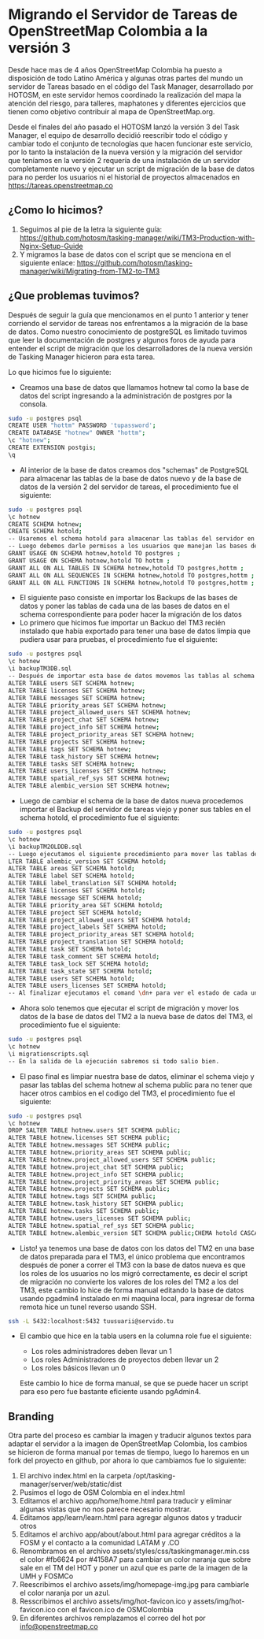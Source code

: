 # Migrando el Servidor de Tareas de OpenStreetMap Colombia a la versión 3

Desde hace mas de 4 años OpenStreetMap Colombia ha puesto a disposición de todo Latino América y algunas otras partes del mundo un servidor de Tareas basado en el código del Task Manager, desarrollado por HOTOSM, en este servidor hemos coordinado la realización del mapa la atención del riesgo, para talleres, maphatones y diferentes ejercicios que tienen como objetivo contribuir al mapa de OpenStreetMap.org.

Desde el finales del año pasado el HOTOSM lanzó la versión 3 del Task Manager, el equipo de desarrollo decidió reescribir todo el código y cambiar todo el conjunto de tecnologías que hacen funcionar este servicio, por lo tanto la instalación de la nueva versión y la migración del servidor que teníamos en la versión 2 requería de una instalación de un servidor completamente nuevo y ejecutar un script de migración de la base de datos para no perder los usuarios ni el historial de proyectos almacenados en https://tareas.openstreetmap.co

## ¿Como lo hicimos?

1. Seguimos al pie de la letra la siguiente guía: https://github.com/hotosm/tasking-manager/wiki/TM3-Production-with-Nginx-Setup-Guide
1. Y migramos la base de datos con el script que se menciona en el siguiente enlace: https://github.com/hotosm/tasking-manager/wiki/Migrating-from-TM2-to-TM3

## ¿Que problemas tuvimos?

Después de seguir la guía que mencionamos en el punto 1 anterior y tener corriendo el servidor de tareas nos enfrentamos a la migración de la base de datos.
Como nuestro conocimiento de postgreSQL es limitado tuvimos que leer la documentación de postgres y algunos foros de ayuda para entender el script de migración que los desarrolladores de la nueva versión de Tasking Manager hicieron para esta tarea.

Lo que hicimos fue lo siguiente:

- Creamos una base de datos que llamamos hotnew tal como la base de datos del script ingresando a la administración de postgres por la consola.

~~~bash
sudo -u postgres psql
CREATE USER "hottm" PASSWORD 'tupassword';
CREATE DATABASE "hotnew" OWNER "hottm";
\c "hotnew";
CREATE EXTENSION postgis;
\q
~~~

- Al interior de la base de datos creamos dos "schemas" de PostgreSQL para almacenar las tablas de la base de datos nuevo y de la base de datos de la versión 2 del servidor de tareas, el procedimiento fue el siguiente:


~~~bash
sudo -u postgres psql
\c hotnew
CREATE SCHEMA hotnew;
CREATE SCHEMA hotold;
-- Usaremos el schema hotold para almacenar las tablas del servidor en versión 2
-- Luego debemos darle permisos a los usuarios que manejan las bases de datos para que puedan administrar los schemas:
GRANT USAGE ON SCHEMA hotnew,hotold TO postgres ;
GRANT USAGE ON SCHEMA hotnew,hotold TO hottm ;
GRANT ALL ON ALL TABLES IN SCHEMA hotnew,hotold TO postgres,hottm ;
GRANT ALL ON ALL SEQUENCES IN SCHEMA hotnew,hotold TO postgres,hottm ;
GRANT ALL ON ALL FUNCTIONS IN SCHEMA hotnew,hotold TO postgres,hottm ;

~~~

- El siguiente paso consiste en importar los Backups de las bases de datos y poner las tablas de cada una de las bases de datos en el schema correspondiente para poder hacer la migración de los datos
- Lo primero que hicimos fue importar un Backuo del TM3 recién instalado que había exportado para tener una base de datos limpia que pudiera usar para pruebas, el procedimiento fue el siguiente:

~~~bash
sudo -u postgres psql
\c hotnew
\i backupTM3DB.sql
-- Después de importar esta base de datos movemos las tablas al schema hotnew así:
ALTER TABLE users SET SCHEMA hotnew;
ALTER TABLE licenses SET SCHEMA hotnew;
ALTER TABLE messages SET SCHEMA hotnew;
ALTER TABLE priority_areas SET SCHEMA hotnew;
ALTER TABLE project_allowed_users SET SCHEMA hotnew;
ALTER TABLE project_chat SET SCHEMA hotnew;
ALTER TABLE project_info SET SCHEMA hotnew;
ALTER TABLE project_priority_areas SET SCHEMA hotnew;
ALTER TABLE projects SET SCHEMA hotnew;
ALTER TABLE tags SET SCHEMA hotnew;
ALTER TABLE task_history SET SCHEMA hotnew;
ALTER TABLE tasks SET SCHEMA hotnew;
ALTER TABLE users_licenses SET SCHEMA hotnew;
ALTER TABLE spatial_ref_sys SET SCHEMA hotnew;
ALTER TABLE alembic_version SET SCHEMA hotnew;
~~~

- Luego de cambiar el schema de la base de datos nueva procedemos importar el Backup del servidor de tareas viejo y poner sus tables en el schema hotold, el procedimiento fue el siguiente:

~~~bash
sudo -u postgres psql
\c hotnew
\i backupTM2OLDDB.sql
-- Luego ejecutamos el siguiente procedimiento para mover las tablas del TM2 al schema hotold
LTER TABLE alembic_version SET SCHEMA hotold;
ALTER TABLE areas SET SCHEMA hotold;          
ALTER TABLE label SET SCHEMA hotold;
ALTER TABLE label_translation SET SCHEMA hotold;
ALTER TABLE licenses SET SCHEMA hotold;
ALTER TABLE message SET SCHEMA hotold;       
ALTER TABLE priority_area SET SCHEMA hotold;
ALTER TABLE project SET SCHEMA hotold;  
ALTER TABLE project_allowed_users SET SCHEMA hotold;
ALTER TABLE project_labels SET SCHEMA hotold;
ALTER TABLE project_priority_areas SET SCHEMA hotold;
ALTER TABLE project_translation SET SCHEMA hotold;
ALTER TABLE task SET SCHEMA hotold;
ALTER TABLE task_comment SET SCHEMA hotold;
ALTER TABLE task_lock SET SCHEMA hotold;   
ALTER TABLE task_state SET SCHEMA hotold;
ALTER TABLE users SET SCHEMA hotold;     
ALTER TABLE users_licenses SET SCHEMA hotold;
-- Al finalizar ejecutamos el comand \dn+ para ver el estado de cada uno de los schemas
~~~

- Ahora solo tenemos que ejecutar el script de migración y mover los datos de la base de datos del TM2 a la nueva base de datos del TM3, el procedimiento fue el siguiente:

~~~bash
sudo -u postgres psql
\c hotnew
\i migrationscripts.sql
-- En la salida de la ejecución sabremos si todo salio bien.

~~~

- El paso final es limpiar nuestra base de datos, eliminar el schema viejo y pasar las tablas del schema hotnew al schema public para no tener que hacer otros cambios en el codigo del TM3, el procedimiento fue el siguiente:

~~~bash
sudo -u postgres psql
\c hotnew
DROP SALTER TABLE hotnew.users SET SCHEMA public;
ALTER TABLE hotnew.licenses SET SCHEMA public;
ALTER TABLE hotnew.messages SET SCHEMA public;
ALTER TABLE hotnew.priority_areas SET SCHEMA public;
ALTER TABLE hotnew.project_allowed_users SET SCHEMA public;
ALTER TABLE hotnew.project_chat SET SCHEMA public;
ALTER TABLE hotnew.project_info SET SCHEMA public;
ALTER TABLE hotnew.project_priority_areas SET SCHEMA public;
ALTER TABLE hotnew.projects SET SCHEMA public;
ALTER TABLE hotnew.tags SET SCHEMA public;
ALTER TABLE hotnew.task_history SET SCHEMA public;
ALTER TABLE hotnew.tasks SET SCHEMA public;
ALTER TABLE hotnew.users_licenses SET SCHEMA public;
ALTER TABLE hotnew.spatial_ref_sys SET SCHEMA public;
ALTER TABLE hotnew.alembic_version SET SCHEMA public;CHEMA hotold CASCADE;

~~~

- Listo! ya tenemos una base de datos con los datos del TM2 en una base de datos preparada para el TM3, el único problema que encontramos después de poner a correr el TM3 con la base de datos nueva es que los roles de los usuarios no los migró correctamente, es decir el script de migración no convierte los valores de los roles del TM2 a los del TM3, este cambio lo hice de forma manual editando la base de datos usando pgadmin4 instalado en mi maquina local, para ingresar de forma remota hice un tunel reverso usando SSH.

~~~bash
ssh -L 5432:localhost:5432 tuusuarii@servido.tu

~~~


- El cambio que hice en la tabla users en la columna role fue el siguiente:

	- Los roles administradores deben llevar un 1
	- Los roles Administradores de proyectos deben llevar un 2
	- Los roles básicos llevan un 0

	Este cambio lo hice de forma manual, se que se puede hacer un script para eso pero fue bastante eficiente usando pgAdmin4.


## Branding

Otra parte del proceso es cambiar la imagen y traducir algunos textos para adaptar el servidor a la imagen de OpenStreetMap Colombia, los cambios se hicieron de forma manual por temas de tiempo, luego lo haremos en un fork del proyecto en github, por ahora lo que cambiamos fue lo siguiente:

1. El archivo index.html en la carpeta /opt/tasking-manager/server/web/static/dist
1. Pusimos el logo de OSM Colombia en el index.html
1. Editamos el archivo app/home/home.html para traducir y eliminar algunas vistas que no nos parece necesario mostrar.
1. Editamos app/learn/learn.html para agregar algunos datos y traducir otros
1. Editamos el archivo app/about/about.html para agregar créditos a la FOSM y el contacto a la comunidad LATAM y .CO
1. Renombramos en el archivo assets/styles/css/taskingmanager.min.css el color #fb6624 por #4158A7 para cambiar un color naranja que sobre sale en el TM del HOT y poner un azul que es parte de la imagen de la UMH y FOSMCo
1. Reescribimos el archivo assets/img/homepage-img.jpg para cambiarle el color naranja por un azul.
1. Resscribimos el archivo assets/img/hot-favicon.ico y assets/img/hot-favicon.ico con el favicon.ico de OSMColombia
1. En diferentes archivos remplazamos el correo del hot por info@openstreetmap.co

